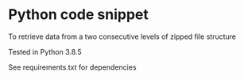 # Python code snippet
To retrieve data from a two consecutive levels of zipped file structure

Tested in Python 3.8.5

See requirements.txt for dependencies